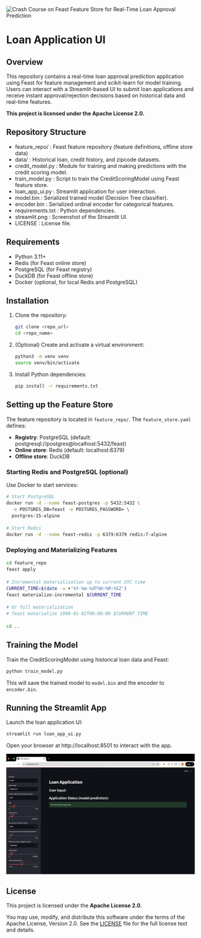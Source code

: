 ![Crash Course on Feast Feature Store for Real-Time Loan Approval Prediction](cover.png)

# Loan Application UI

## Overview

This repository contains a real-time loan approval prediction application using Feast for feature management
and scikit-learn for model training. Users can interact with a Streamlit-based UI to submit loan applications
and receive instant approval/rejection decisions based on historical data and real-time features.

**This project is licensed under the Apache License 2.0.**

## Repository Structure

- feature_repo/          : Feast feature repository (feature definitions, offline store data)
- data/                  : Historical loan, credit history, and zipcode datasets.
- credit_model.py        : Module for training and making predictions with the credit scoring model.
- train_model.py         : Script to train the CreditScoringModel using Feast feature store.
- loan_app_ui.py         : Streamlit application for user interaction.
- model.bin              : Serialized trained model (Decision Tree classifier).
- encoder.bin            : Serialized ordinal encoder for categorical features.
- requirements.txt       : Python dependencies.
- streamlit.png          : Screenshot of the Streamlit UI.
- LICENSE                : License file.

## Requirements

- Python 3.11+
- Redis (for Feast online store)
- PostgreSQL (for Feast registry)
- DuckDB (for Feast offline store)
- Docker (optional, for local Redis and PostgreSQL)

## Installation

1. Clone the repository:

   ```bash
   git clone <repo_url>
   cd <repo_name>
   ```

2. (Optional) Create and activate a virtual environment:

   ```bash
   python3 -m venv venv
   source venv/bin/activate
   ```

3. Install Python dependencies:

   ```bash
   pip install -r requirements.txt
   ```

## Setting up the Feature Store

The feature repository is located in `feature_repo/`. The `feature_store.yaml` defines:

- **Registry**: PostgreSQL (default: postgresql://postgres@localhost:5432/feast)
- **Online store**: Redis (default: localhost:6379)
- **Offline store**: DuckDB

### Starting Redis and PostgreSQL (optional)

Use Docker to start services:

```bash
# Start PostgreSQL
docker run -d --name feast-postgres -p 5432:5432 \
  -e POSTGRES_DB=feast -e POSTGRES_PASSWORD= \
  postgres:15-alpine

# Start Redis
docker run -d --name feast-redis -p 6379:6379 redis:7-alpine
```

### Deploying and Materializing Features

```bash
cd feature_repo
feast apply

# Incremental materialization up to current UTC time
CURRENT_TIME=$(date -u +'%Y-%m-%dT%H:%M:%SZ')
feast materialize-incremental $CURRENT_TIME

# Or full materialization
# feast materialize 1990-01-01T00:00:00 $CURRENT_TIME

cd ..
```

## Training the Model

Train the CreditScoringModel using historical loan data and Feast:

```bash
python train_model.py
```

This will save the trained model to `model.bin` and the encoder to `encoder.bin`.

## Running the Streamlit App

Launch the loan application UI:

```bash
streamlit run loan_app_ui.py
```

Open your browser at http://localhost:8501 to interact with the app.

![Streamlit UI Screenshot](streamlit.png)

## License

This project is licensed under the **Apache License 2.0**.

You may use, modify, and distribute this software under the terms of the Apache License, Version 2.0. See the [LICENSE](LICENSE) file for the full license text and details.

